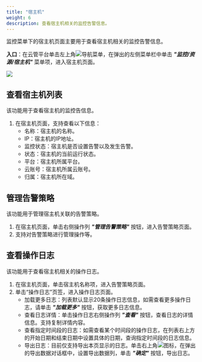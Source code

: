 ```yaml
---
title: "宿主机"
weight: 6
description: 查看宿主机相关的监控告警信息。
---
```


监控菜单下的宿主机页面主要用于查看宿主机相关的监控告警信息。

**入口**：在云管平台单击左上角![](../../../images/intro/nav.png)导航菜单，在弹出的左侧菜单栏中单击 **_"监控/资源/宿主机"_** 菜单项，进入宿主机页面。

![](../../../images/monitor/host.png)

## 查看宿主机列表

该功能用于查看宿主机的监控告信息。

1. 在宿主机页面，支持查看以下信息：
    - 名称：宿主机的名称。
    - IP：宿主机的IP地址。
    - 监控状态：宿主机是否设置告警以及发生告警。
    - 状态：宿主机的当前运行状态。
    - 平台：宿主机所属平台。
    - 云账号：宿主机所属云账号。
    - 归属：宿主机所在域。

## 管理告警策略

该功能用于管理宿主机关联的告警策略。

1. 在宿主机页面，单击右侧操作列 **_"管理告警策略"_** 按钮，进入告警策略页面。
2. 支持对告警策略进行管理操作等。

## 查看操作日志

该功能用于查看宿主机相关的操作日志。

1. 在宿主机页面，单击宿主机名称项，进入告警策略页面。
2. 单击“操作日志”页签，进入操作日志页面。
    - 加载更多日志：列表默认显示20条操作日志信息，如需查看更多操作日志，请单击 **_"加载更多"_** 按钮，获取更多日志信息。
    - 查看日志详情：单击操作日志右侧操作列 **_"查看"_** 按钮，查看日志的详情信息。支持复制详情内容。
    - 查看指定时间段的日志：如需查看某个时间段的操作日志，在列表右上方的开始日期和结束日期中设置具体的日期，查询指定时间段的日志信息。
    - 导出日志：目前仅支持导出本页显示的日志。单击右上角![](../../../images/system/download.png)图标，在弹出的导出数据对话框中，设置导出数据列，单击 **_"确定"_** 按钮，导出日志。